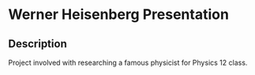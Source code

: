 # Werner Heisenberg Presentation

## Description
Project involved with researching a famous physicist for Physics 12 class.
